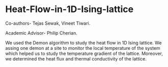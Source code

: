 # Heat-Flow-in-1D-Ising-lattice

Co-authors- Tejas Sewak, Vineet Tiwari.

Academic Advisor- Philip Cherian.

We used the Demon algorithm to study the heat flow in 1D Ising lattice. We assing one demon at a site to monitor the local temperature of the system which helped us to study the temperature gradient of the lattice. Moreover, we determined the heat flux and thermal conductivity of the lattice.
